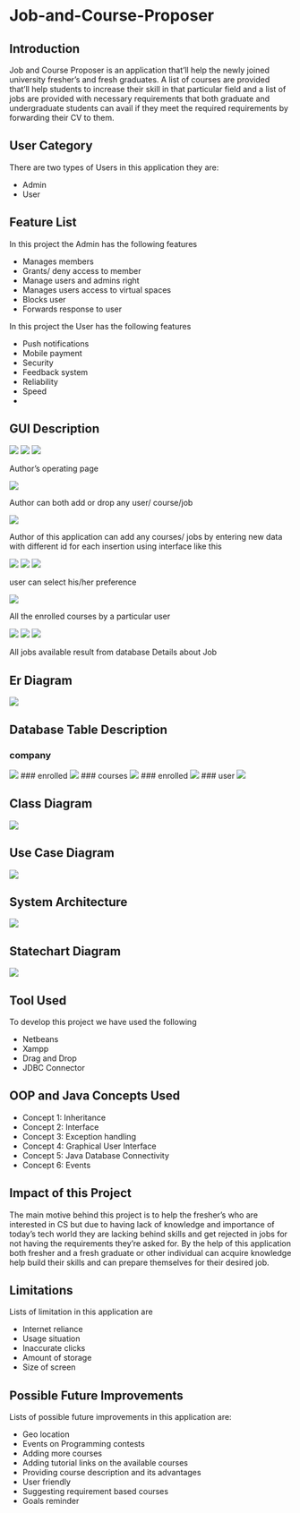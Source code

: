# Job-and-Course-Proposer

## Introduction
<p>Job and Course Proposer is an application that’ll help the newly joined university fresher’s and fresh graduates. A list of courses are provided that’ll help students to increase their skill in that particular field and a list of jobs are provided with necessary requirements that both graduate and undergraduate students can avail if they meet the required requirements by forwarding their CV to them.</p>

## User Category
<p>There are two types of Users in this application they are:</p>
<ul>
  <li>Admin</li>
	<li>User</li>
</ul>

## Feature List
<p>In this project the Admin has the following features</p>
<ul>
  <li>Manages members</li>
	<li>Grants/ deny access to member</li>
  <li>Manage users and admins right</li>
  <li>Manages users access to virtual spaces</li>
  <li>Blocks user</li>
  <li>Forwards response to user</li>
</ul>

<p>In this project the User has the following features</p>
<ul>
  <li>Push notifications</li>
  <li>Mobile payment</li>
  <li>Security</li>
  <li>Feedback system</li>
  <li>Reliability</li>
  <li>Speed<li>
</ul>

## GUI Description
<img src="images/registration.PNG">
<img src="images/login.PNG">
<img src="images/author op.PNG">
<p>Author’s operating page</p>
<img src="images/author edit.PNG">
<p>Author can both add or drop any user/ course/job</p>
<img src="images/confirm entry.PNG">
<p>Author of this application can add any courses/ jobs by entering new data with different id for each insertion using interface like this</p>
<img src="images/profile.PNG">
<img src="images/manual.PNG">
<img src="images/preference.PNG">
<p>user can select his/her preference</p>
<img src="images/enrolled courses.PNG">
<p>All the enrolled courses by a particular user</p>
<img src="images/course result.PNG">
<img src="images/job details.PNG">
<img src="images/job result.PNG">
<p>All jobs available result from database  Details about Job     </p>

## Er Diagram
<img src="images/er diagram.PNG">

## Database Table Description
### company
<img src="images/db1.PNG">
### enrolled
<img src="images/db2.PNG">
### courses
<img src="images/db3.PNG">
### enrolled
<img src="images/db4.PNG">
### user
<img src="images/db5.PNG">

## Class Diagram
<img src="images/class diagram.jpg">

## Use Case Diagram
<img src="images/use case diagram.PNG">

## System Architecture
<img src="images/system diagram.PNG">

## Statechart Diagram
<img src="images/statechart diagram.PNG">

## Tool Used
<p>To develop this project we have used the following</p>
<ul>
  <li>Netbeans</li>
  <li>Xampp</li>
  <li>Drag and Drop</li>
  <li>JDBC Connector</li>
</ul>

## OOP and Java Concepts Used
<ul>
  <li>Concept 1: Inheritance</li>
  <li>Concept 2: Interface</li>
  <li>Concept 3: Exception handling</li>
  <li>Concept 4: Graphical User Interface</li>
  <li>Concept 5: Java Database Connectivity</li>
  <li>Concept 6: Events</li>
</ul>

## Impact of this Project
<p>The main motive behind this project is to help the fresher’s who are interested in CS but due to having lack of knowledge and importance of today’s tech world they are lacking behind skills and get rejected in jobs for not having the requirements they’re asked for. By the help of this application both fresher and a fresh graduate or other individual can acquire knowledge help build their skills and can prepare themselves for their desired job.</p>

## Limitations
<p>Lists of limitation in this application are</p>
<ul>
  <li>Internet reliance</li>
  <li>Usage situation</li>
  <li>Inaccurate clicks</li>
  <li>Amount of storage</li>
  <li>Size of screen</li>
</ul>

## Possible Future Improvements
<p>Lists of possible future improvements in this application are:</p>
<ul>
  <li>Geo location</li>
  <li>Events on Programming contests</li>
  <li>Adding more courses</li>
  <li>Adding tutorial links on the available courses</li>
  <li>Providing course description and its advantages</li>
  <li>User friendly</li>
  <li>Suggesting requirement based courses </li>
  <li>Goals reminder</li>
</ul>
